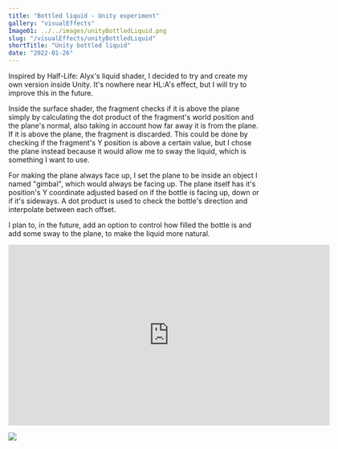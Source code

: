 ```yaml
---
title: "Bottled liquid - Unity experiment"
gallery: "visualEffects"
Image01: ../../images/unityBottledLiquid.png
slug: "/visualEffects/unityBottledLiquid"
shortTitle: "Unity bottled liquid"
date: "2022-01-26"
---
```


Inspired by Half-Life: Alyx's liquid shader, I decided to try and create my own version inside Unity. It's nowhere near HL:A's effect, but I will try to improve this in the future.

Inside the surface shader, the fragment checks if it is above the plane simply by calculating the dot product of the fragment's world position and the plane's normal, also taking in account how far away it is from the plane. If it is above the plane, the fragment is discarded. This could be done by checking if the fragment's Y position is above a certain value, but I chose the plane instead because it would allow me to sway the liquid, which is something I want to use.

For making the plane always face up, I set the plane to be inside an object I named "gimbal", which would always be facing up. The plane itself has it's position's Y coordinate adjusted based on if the bottle is facing up, down or if it's sideways. A dot product is used to check the bottle's direction and interpolate between each offset.

I plan to, in the future, add an option to control how filled the bottle is and add some sway to the plane, to make the liquid more natural.

<iframe width="640" height="360" src="https://www.youtube.com/embed/lg8qGl3IGDI" title="YouTube video player" frameborder="0" allow="accelerometer; autoplay; clipboard-write; encrypted-media; gyroscope; picture-in-picture" allowfullscreen></iframe>

<p></p>

<img src="https://i.imgur.com/ktAiBxb.png"/>